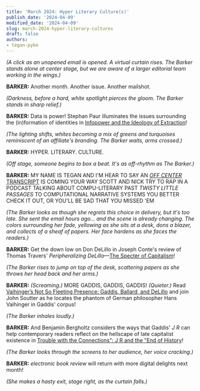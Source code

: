 ```yaml
---
title: 'March 2024: Hyper Literary Culture(s)'
publish_date: '2024-04-09'
modified_date: '2024-04-09'
slug: march-2024-hyper-literary-cultures
draft: false
authors:
- tegan-pyke
---
```


*(A click as an unopened email is opened. A virtual curtain rises. The Barker stands alone at center stage, but we are aware of a larger editorial team working in the wings.)*

**BARKER:** Another month. Another issue. Another mailshot.

*(Darkness, before a hard, white spotlight pierces the gloom. The Barker stands in sharp relief.)*

**BARKER:** Data is power! Stephan Paur illuminates the issues surrounding the (in)formation of identities in [Infopower and the Ideology of Extraction](https://electronicbookreview.com/essay/infopower-and-the-ideology-of-extraction/)!

*(The lighting shifts, whites becoming a mix of greens and turquoises reminiscent of an affiliate's branding. The Barker waits, arms crossed.)*

**BARKER:** HYPER. LITERARY. CULTURE.

*(Off stage, someone begins to box a beat. It's as off-rhythm as The Barker.)*

**BARKER:** MY NAME IS TEGAN AND I'M HEAR TO SAY
AN [*OFF CENTER* TRANSCRIPT](https://electronicbookreview.com/essay/episode-7-computational-narrative-systems-and-platform-studies-with-nick-montfort/) IS COMING YOUR WAY
SCOTT AND NICK TRY TO RAP IN A PODCAST
TALKING ABOUT COMPU-LITERARY PAST
*TWISTY LITTLE PASSAGES* TO COMPUTATIONAL NARRATIVE SYSTEMS
YOU BETTER CHECK IT OUT, OR YOU'LL BE SAD THAT YOU MISSED 'EM

*(The Barker looks as though she regrets this choice in delivery, but it's too late. She sent the email hours ago... and the scene is already changing. The colors surrounding her fade, yellowing as she sits at a desk, dons a blazer, and collects of a sheaf of papers. Her face hardens as she faces the readers.)*

**BARKER:** Get the down low on Don DeLillo in Joseph Conte's review of Thomas Travers' *Peripheralizing DeLillo*—[The Specter of Capitalism](https://electronicbookreview.com/essay/the-specter-of-capitalism/)!

*(The Barker rises to jump on top of the desk, scattering papers as she throws her head back and her arms.)*

**BARKER:** *(Screaming.)* MORE GADDIS, GADDIS, GADDIS! *(Quieter.)* Read [Vaihinger’s Not So Fleeting Presence: Gaddis, Ballard, and DeLillo](https://electronicbookreview.com/essay/vaihingers-not-so-fleeting-presence-gaddis-ballard-and-delillo) and join John Soutter as he locates the phantom of German philosopher Hans Vaihinger in Gaddis' corpus!

*(The Barker inhales loudly.)*

**BARKER:** And Benjamin Bergholtz considers the ways that Gaddis' *J R* can help contemporary readers reflect on the hellscape of late capitalist existence in [Trouble with the Connections": J R and the "End of History](https://electronicbookreview.com/essay/trouble-with-the-connections-j-r-and-the-end-of-history)!

*(The Barker looks through the screens to her audience, her voice cracking.)*

**BARKER:** *electronic book review* will return with more digital delights next month!

*(She makes a hasty exit, stage right, as the curtain falls.)*